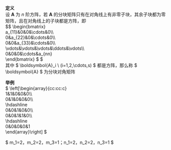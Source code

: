 **定义**    
设 $\boldsymbol{A}$ 为 $n$ 阶方阵，若 $\boldsymbol{A}$ 的分块矩阵只有在对角线上有非零子块，其余子块都为零矩阵，且在对角线上的子块都是方阵，即    
 $$ \begin{bmatrix}    
a_{11}&0&0&\cdots&0\\\     
0&a_{22}&0&\cdots&0\\\     
0&0&a_{33}&\cdots&0\\\     
\vdots&\vdots&\vdots&\ddots&\vdots\\\     
0&0&0&\cdots&a_{nn}    
\end{bmatrix} $ $     
其中 $ \boldsymbol{A}_i \ (i=1,2,\cdots,s) $ 都是方阵，那么称 $ \boldsymbol{A} $ 为分块对角矩阵    
    
**举例**    
 $ \left[\begin{array}{cc:cc:c}    
1&1&0&0&0\\\     
0&1&0&0&0\\\     
\hdashline    
0&0&1&0&0\\\     
0&0&1&1&0\\\     
\hdashline    
0&0&0&0&1    
\end{array}\right] $     
    
 $ m_1=2，m_2=2，m_3=1；n_1=2，n_2=2，n_3=1 $     
